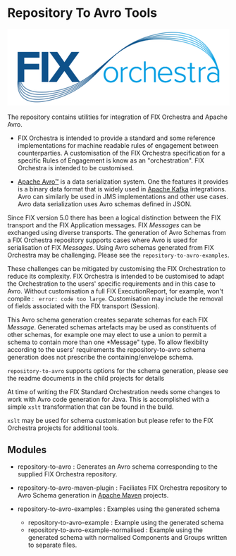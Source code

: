 # Repository To Avro Tools 

![](FIXorchestraLogo.png)

The repository contains utilities for integration of FIX Orchestra and Apache Avro.

* FIX Orchestra is intended to provide a standard and some reference implementations for machine readable rules of engagement between counterparties. A customisation of the FIX Orchestra specification for a specific Rules of Engagement is know as an "orchestration". FIX Orchestra is intended to be customised.

* [Apache Avro™](https://avro.apache.org/docs/current/index.html) is a data serialization system. One the features it provides is a binary data format that is widely used in [Apache Kafka](https://kafka.apache.org/) integrations. Avro can similarly be used in JMS implementations and other use cases. Avro data serialization uses Avro schemas defined in JSON. 

Since FIX version 5.0 there has been a logical distinction between the FIX transport and the FIX Application messages. FIX *Messages* can be exchanged using diverse transports. The generation of Avro Schemas from a FIX Orchestra repository supports cases where Avro is used for serialisation of FIX *Messages*. Using Avro schemas generated from FIX Orchestra may be challenging. Please see the ```repository-to-avro-examples```.

These challenges can be mitigated by customising the FIX Orchestration to reduce its complexity. FIX Orchestra is intended to be customised to adapt the Orchestration to the users' specific requirements and in this case to Avro. Without customisation a full FIX ExecutionReport, for example, won't compile : ``` error: code too large```.  Customisation may include the removal of fields associated with the FIX transport (Session).

This Avro schema generation creates separate schemas for each FIX *Message*. Generated schemas artefacts may be used as constituents of other schemas, for example one may elect to use a union to permit a schema to contain more than one *Message" type. To allow flexibilty according to the users' requirements the repository-to-avro schema generation does not prescribe the containing/envelope schema.

```repository-to-avro``` supports options for the schema generation, please see the readme documents in the child projects for details 

At time of writing the FIX Standard Orchestration needs some changes to work with Avro code generation for Java. This is accomplished with a simple ```xslt``` transformation that can be found in the build. 

```xslt```  may be used for schema customisation but please refer to the FIX Orchestra projects for additional tools.

## Modules

* repository-to-avro : Generates an Avro schema corresponding to the supplied FIX Orchestra repository.

* repository-to-avro-maven-plugin : Faciliates FIX Orchestra repository to Avro Schema generation in [Apache Maven](https://maven.apache.org/) projects.

* repository-to-avro-examples : Examples using the generated schema
    * repository-to-avro-example : Example using the generated schema
    * repository-to-avro-example-normalised  : Example using the generated schema with normalised Components and Groups written to separate files.
